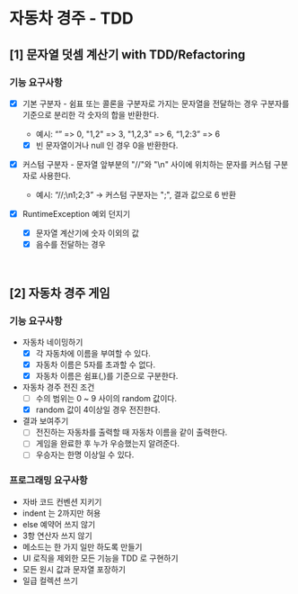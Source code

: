 # 자동차 경주 - TDD

## [1] 문자열 덧셈 계산기 with TDD/Refactoring
### 기능 요구사항
- [x] 기본 구분자 - 쉼표 또는 콜론을 구분자로 가지는 문자열을 전달하는 경우 구분자를 기준으로 분리한 각 숫자의 합을 반환한다.
    - 예시: “” => 0, "1,2" => 3, "1,2,3" => 6, “1,2:3” => 6
    - [x] 빈 문자열이거나 null 인 경우 0을 반환한다.
  
- [x] 커스텀 구분자 - 문자열 앞부분의 "//"와 "\n" 사이에 위치하는 문자를 커스텀 구분자로 사용한다.
    - 예시: “//;\n1;2;3” -> 커스텀 구분자는 ";", 결과 값으로 6 반환
  
- [x] RuntimeException 예외 던지기
  - [x] 문자열 계산기에 숫자 이외의 값
  - [x] 음수를 전달하는 경우 
<br>
    
## [2] 자동차 경주 게임
### 기능 요구사항
- 자동차 네이밍하기
  - [x] 각 자동차에 이름을 부여할 수 있다.
  - [x] 자동차 이름은 5자를 초과할 수 없다.
  - [x] 자동차 이름은 쉼표(,)를 기준으로 구분한다.

- 자동차 경주 전진 조건
  - [ ] 수의 범위는 0 ~ 9 사이의 random 값이다.
  - [x] random 값이 4이상일 경우 전진한다.
  
- 결과 보여주기
  - [ ] 전진하는 자동차를 출력할 때 자동차 이름을 같이 출력한다.
  - [ ] 게임을 완료한 후 누가 우승했는지 알려준다.
  - [ ] 우승자는 한명 이상일 수 있다.
  
### 프로그래밍 요구사항
- 자바 코드 컨벤션 지키기
- indent 는 2까지만 허용
- else 예약어 쓰지 않기
- 3항 연산자 쓰지 않기
- 메소드는 한 가지 일만 하도록 만들기
- UI 로직을 제외한 모든 기능을 TDD 로 구현하기
- 모든 원시 값과 문자열 포장하기
- 일급 컬렉션 쓰기
